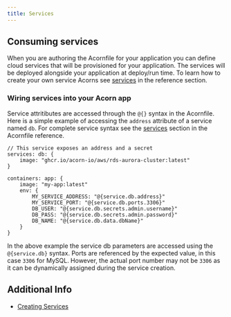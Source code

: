 ```yaml
---
title: Services
---
```


## Consuming services

When you are authoring the Acornfile for your application you can define cloud services that will be provisioned for your application. The services will be deployed alongside your application at deploy/run time. To learn how to create your own service Acorns see [services](/authoring/create-services) in the reference section.

### Wiring services into your Acorn app

Service attritibutes are accessed through the `@{}` syntax in the Acornfile. Here is a simple example of accessing the `address` attribute of a service named `db`. For complete service syntax see the [services](/reference/acornfile#services-consuming) section in the Acornfile reference.

```acorn
// This service exposes an address and a secret
services: db: {
    image: "ghcr.io/acorn-io/aws/rds-aurora-cluster:latest"
}

containers: app: {
    image: "my-app:latest"
    env: {
        MY_SERVICE_ADDRESS: "@{service.db.address}"
        MY_SERVICE_PORT: "@{service.db.ports.3306}"
        DB_USER: "@{service.db.secrets.admin.username}"
        DB_PASS: "@{service.db.secrets.admin.password}"
        DB_NAME: "@{service.db.data.dbName}"
    }
}
```

In the above example the service db parameters are accessed using the `@{service.db}` syntax. Ports are referenced by the expected value, in this case `3306` for MySQL. However, the actual port number may not be `3306` as it can be dynamically assigned during the service creation.

## Additional Info

* [Creating Services](/authoring/create-services)
